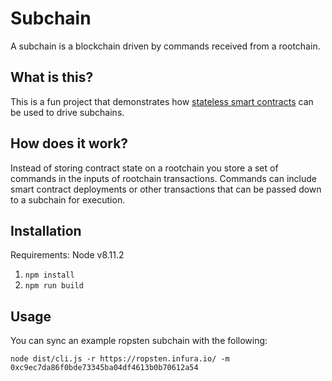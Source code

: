 # Subchain

A subchain is a blockchain driven by commands received from a rootchain.

## What is this?

This is a fun project that demonstrates how [stateless smart contracts](https://medium.com/@childsmaidment/stateless-smart-contracts-21830b0cd1b6) can be used to drive subchains.

## How does it work?

Instead of storing contract state on a rootchain you store a set of commands in the inputs of rootchain transactions. Commands can include smart contract deployments or other transactions that can be passed down to a subchain for execution.

## Installation

Requirements: Node v8.11.2

1.  `npm install`
2.  `npm run build`

## Usage

You can sync an example ropsten subchain with the following:

`node dist/cli.js -r https://ropsten.infura.io/ -m 0xc9ec7da86f0bde73345ba04df4613b0b70612a54`
